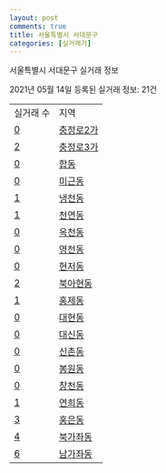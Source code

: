 ```yaml
---
layout: post
comments: true
title: 서울특별시 서대문구
categories: [실거래가]
---
```


서울특별시 서대문구 실거래 정보

2021년 05월 14일 등록된 실거래 정보: 21건


<table>
  <tr>
    <td>실거래 수</td>
    <td>지역</td>
  </tr>

  
  <tr>
    <td><a href="1141010100.html">0</a></td>
    <td><a href="1141010100.html">충정로2가</a></td>
  </tr>
    

  <tr>
    <td><a href="1141010200.html">2</a></td>
    <td><a href="1141010200.html">충정로3가</a></td>
  </tr>
    

  <tr>
    <td><a href="1141010300.html">0</a></td>
    <td><a href="1141010300.html">합동</a></td>
  </tr>
    

  <tr>
    <td><a href="1141010400.html">0</a></td>
    <td><a href="1141010400.html">미근동</a></td>
  </tr>
    

  <tr>
    <td><a href="1141010500.html">1</a></td>
    <td><a href="1141010500.html">냉천동</a></td>
  </tr>
    

  <tr>
    <td><a href="1141010600.html">1</a></td>
    <td><a href="1141010600.html">천연동</a></td>
  </tr>
    

  <tr>
    <td><a href="1141010700.html">0</a></td>
    <td><a href="1141010700.html">옥천동</a></td>
  </tr>
    

  <tr>
    <td><a href="1141010800.html">0</a></td>
    <td><a href="1141010800.html">영천동</a></td>
  </tr>
    

  <tr>
    <td><a href="1141010900.html">0</a></td>
    <td><a href="1141010900.html">현저동</a></td>
  </tr>
    

  <tr>
    <td><a href="1141011000.html">2</a></td>
    <td><a href="1141011000.html">북아현동</a></td>
  </tr>
    

  <tr>
    <td><a href="1141011100.html">1</a></td>
    <td><a href="1141011100.html">홍제동</a></td>
  </tr>
    

  <tr>
    <td><a href="1141011200.html">0</a></td>
    <td><a href="1141011200.html">대현동</a></td>
  </tr>
    

  <tr>
    <td><a href="1141011300.html">0</a></td>
    <td><a href="1141011300.html">대신동</a></td>
  </tr>
    

  <tr>
    <td><a href="1141011400.html">0</a></td>
    <td><a href="1141011400.html">신촌동</a></td>
  </tr>
    

  <tr>
    <td><a href="1141011500.html">0</a></td>
    <td><a href="1141011500.html">봉원동</a></td>
  </tr>
    

  <tr>
    <td><a href="1141011600.html">0</a></td>
    <td><a href="1141011600.html">창천동</a></td>
  </tr>
    

  <tr>
    <td><a href="1141011700.html">1</a></td>
    <td><a href="1141011700.html">연희동</a></td>
  </tr>
    

  <tr>
    <td><a href="1141011800.html">3</a></td>
    <td><a href="1141011800.html">홍은동</a></td>
  </tr>
    

  <tr>
    <td><a href="1141011900.html">4</a></td>
    <td><a href="1141011900.html">북가좌동</a></td>
  </tr>
    

  <tr>
    <td><a href="1141012000.html">6</a></td>
    <td><a href="1141012000.html">남가좌동</a></td>
  </tr>
    


</table>
    